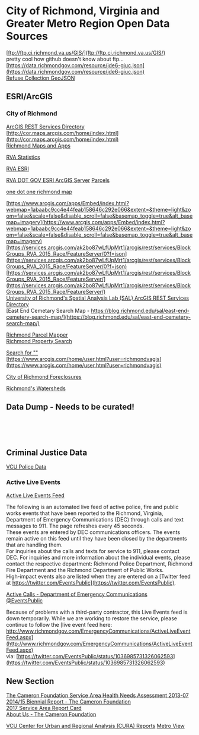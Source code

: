 # City of Richmond, Virginia and Greater Metro Region Open Data Sources  

[ftp://ftp.ci.richmond.va.us/GIS/](ftp://ftp.ci.richmond.va.us/GIS/)  
pretty cool how github doesn't know about ftp...  
[https://data.richmondgov.com/resource/jde6-giuc.json](https://data.richmondgov.com/resource/jde6-giuc.json)  
[Refuse Collection GeoJSON](https://data.richmondgov.com/api/geospatial/tnpy-mt5v?method=export&format=GeoJSON)

## ESRI/ArcGIS  
### City of Richmond  
[ArcGIS REST Services Directory](https://services1.arcgis.com/k3vhq11XkBNeeOfM/ArcGIS/rest/services)  
[http://cor.maps.arcgis.com/home/index.html](http://cor.maps.arcgis.com/home/index.html)  
[Richmond Maps and Apps](https://www.arcgis.com/home/group.html?id=466049e2e72b4a69947f99ea5591426c#overview)  


[RVA Statistics](https://rvastatistics.com/)  


[RVA ESRI](http://cor.maps.arcgis.com/home/index.html)

[RVA DOT GOV ESRI ArcGIS Server](http://services1.arcgis.com/k3vhq11XkBNeeOfM/ArcGIS/rest/services)
[Parcels](http://services1.arcgis.com/k3vhq11XkBNeeOfM/ArcGIS/rest/services/Parcels/FeatureServer/0)

[one dot one richmond map](https://blog.richmond.edu/sal/one-dot-richmond/)

[https://www.arcgis.com/apps/Embed/index.html?webmap=1abaabc9cc4e44feab158646c292e066&extent=&theme=light&zoom=false&scale=false&disable_scroll=false&basemap_toggle=true&alt_basemap=imagery](https://www.arcgis.com/apps/Embed/index.html?webmap=1abaabc9cc4e44feab158646c292e066&extent=&theme=light&zoom=false&scale=false&disable_scroll=false&basemap_toggle=true&alt_basemap=imagery)  
[https://services.arcgis.com/ak2bo87wLfUpMrt1/arcgis/rest/services/BlockGroups_RVA_2015_Race/FeatureServer/0?f=json](https://services.arcgis.com/ak2bo87wLfUpMrt1/arcgis/rest/services/BlockGroups_RVA_2015_Race/FeatureServer/0?f=json)  
[https://services.arcgis.com/ak2bo87wLfUpMrt1/arcgis/rest/services/BlockGroups_RVA_2015_Race/FeatureServer/](https://services.arcgis.com/ak2bo87wLfUpMrt1/arcgis/rest/services/BlockGroups_RVA_2015_Race/FeatureServer/)  
[University of Richmond's Spatial Analysis Lab (SAL) ArcGIS REST Services Directory](https://services.arcgis.com/ak2bo87wLfUpMrt1/ArcGIS/rest/services)   
[East End Cemetary Search Map - https://blog.richmond.edu/sal/east-end-cemetery-search-map/](https://blog.richmond.edu/sal/east-end-cemetery-search-map/)  






[Richmond Parcel Mapper](http://cor.maps.arcgis.com/apps/webappviewer/index.html?id=c3ed34c0fb38441fb95cd2d2d6a22d48/)  
[Richmond Property Search](http://eservices.ci.richmond.va.us/applications/propertysearch/Search.aspx)  


[Search for ""](http://www.arcgis.com/home/search.html?q=richmond&start=1&sortOrder=desc&sortField=relevance)  
[https://www.arcgis.com/home/user.html?user=richmondvagis](https://www.arcgis.com/home/user.html?user=richmondvagis)  


[City of Richmond Foreclosures](http://idx.richmondvamls.net/i/Foreclosures_City_of_Richmond)  

[Richmond's Watersheds](http://www.rvah2o.org/richmonds-watersheds/)  


## Data Dump - Needs to be curated!  
[](https://community-wealth.org/content/richmond-virginia)  
[](https://cura.vcu.edu/media/cura/pdfs/cura-documents/Richmond_VA_Downtown_Profile_FINALE.pdf)  
[](https://www.huduser.gov/portal/publications/pdf/RichmondVA-comp-16.pdf)  
[](http://www.institutephi.org/wp-content/uploads/2017/02/Richmond-City-Food-Policy-Recommendations-Report-FINAL.pdf)  

## Criminal Justice Data  
[VCU Police Data](https://police.vcu.edu/facts/)  

### Active Live Events  
[Active Live Events Feed](http://www.richmondgov.com/content/EmergencyCommunications/ActiveLiveEventFeed.aspx)  

The following is an automated live feed of active police, fire and public works events that have been reported to the Richmond, Virginia, Department of Emergency Communications (DEC) through calls and text messages to 911. The page refreshes every 45 seconds.  
These events are entered by DEC communications officers. The events remain active on this feed until they have been closed by the departments that are handling them.  
For inquiries about the calls and texts for service to 911, please contact DEC. For inquiries and more information about the individual events, please contact the respective department: Richmond Police Department, Richmond Fire Department and the Richmond Department of Public Works.  
High-impact events also are listed when they are entered on a [Twitter feed at https://twitter.com/EventsPublic](https://twitter.com/EventsPublic).  

[Active Calls - Department of Emergency Communications](http://eservices.ci.richmond.va.us/applications/publicsafety/ActiveCalls/)  
[@EventsPublic](https://twitter.com/EventsPublic)  




Because of problems with a third-party contractor, this Live Events feed is down temporarily. While we are working to restore the service, please continue to follow the [live event feed here: http://www.richmondgov.com/EmergencyCommunications/ActiveLiveEventFeed.aspx](http://www.richmondgov.com/EmergencyCommunications/ActiveLiveEventFeed.aspx)  
via: [https://twitter.com/EventsPublic/status/1036985731326062593](https://twitter.com/EventsPublic/status/1036985731326062593)  


## New Section  
[The Cameron Foundation Service Area Health Needs Assessment 2013-07](https://camfound.org/wp-content/uploads/2013/12/2013-Health-Needs-Assessment.pdf)  
[2014/15 Biennial Report - The Cameron Foundation](https://camfound.org/wp-content/uploads/2016/10/Cameron-AR-2014-15.pdf)  
[2017 Service Area Report Card](https://camfound.org/wp-content/uploads/2018/03/2017-Report-Card-Summary-for-web-FINAL.pdf)  
[About Us - The Cameron Foundation](https://camfound.org/about-us/publications)  



[VCU Center for Urban and Regional Analysis (CURA) Reports](https://cura.vcu.edu/reports/)
[Metro View](https://cura.vcu.edu/ongoing-projects/metro-view/)
